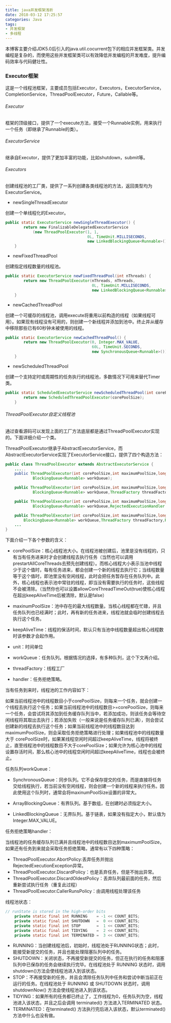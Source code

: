 ```yaml
---
title: java并发框架浅析
date: 2018-03-12 17:25:57
categories: Java
tags:
- 并发框架
- 多线程
---
```


本博客主要介绍JDK5.0后引入的java.util.cocurrent包下的相应并发框架类。并发编程是复杂的，而使用这些并发框架类可以有效降低并发编程的开发难度，提升编码效率与代码健壮性。

### Executor框架

这是一个线程池框架，主要成员包括Executor，Executors，ExecutorService，CompletionService，ThreadPoolExecutor，Future，Callable等。

###### Executor

框架的顶级接口，提供了一个execute方法，接受一个Runnable实例，用来执行一个任务（即继承了Runnable的类）。

###### ExecutorService

继承自Executor，提供了更加丰富的功能，比如shutdown，submit等。

###### Executors

创建线程池的工厂类，提供了一系列创建各类线程池的方法，返回类型均为ExecutorService。

- newSingleThreadExecutor

创建一个单线程化的Executor。

```java
public static ExecutorService newSingleThreadExecutor() {
        return new FinalizableDelegatedExecutorService
            (new ThreadPoolExecutor(1, 1,
                                    0L, TimeUnit.MILLISECONDS,
                                    new LinkedBlockingQueue<Runnable>()));
    }
```

- newFixedThreadPool

创建指定线程数量的线程池。

```java
public static ExecutorService newFixedThreadPool(int nThreads) {
        return new ThreadPoolExecutor(nThreads, nThreads,
                                      0L, TimeUnit.MILLISECONDS,
                                      new LinkedBlockingQueue<Runnable>());
    }
```

- newCachedThreadPool

创建一个可缓存的线程池，调用execute将重用以前构造的线程（如果线程可用）。如果现有线程没有可用的，则创建一个新线程并添加到池中。终止并从缓存中移除那些已有60秒钟未被使用的线程。

```java
public static ExecutorService newCachedThreadPool() {
        return new ThreadPoolExecutor(0, Integer.MAX_VALUE,
                                      60L, TimeUnit.SECONDS,
                                      new SynchronousQueue<Runnable>());
    }
```

- newScheduledThreadPool

创建一个支持定时或周期性的任务执行的线程池，多数情况下可用来替代Timer类。

```java
public static ScheduledExecutorService newScheduledThreadPool(int corePoolSize) {
        return new ScheduledThreadPoolExecutor(corePoolSize);
    }
```

###### ThreadPoolExecutor自定义线程池

通过查看源码可以发现上面的工厂方法底层都是通过ThreadPoolExecutor实现的。下面详细介绍一个类。

ThreadPoolExecutor继承于AbstractExecutorService，而AbstractExecutorService实现了ExecutorService接口，提供了四个构造方法：

```java
public class ThreadPoolExecutor extends AbstractExecutorService {
    .....
    public ThreadPoolExecutor(int corePoolSize,int maximumPoolSize,long keepAliveTime,TimeUnit unit,
            BlockingQueue<Runnable> workQueue);

    public ThreadPoolExecutor(int corePoolSize,int maximumPoolSize,long keepAliveTime,TimeUnit unit,
            BlockingQueue<Runnable> workQueue,ThreadFactory threadFactory);

    public ThreadPoolExecutor(int corePoolSize,int maximumPoolSize,long keepAliveTime,TimeUnit unit,
            BlockingQueue<Runnable> workQueue,RejectedExecutionHandler handler);

    public ThreadPoolExecutor(int corePoolSize,int maximumPoolSize,long keepAliveTime,TimeUnit unit,
        BlockingQueue<Runnable> workQueue,ThreadFactory threadFactory,RejectedExecutionHandler handler);
    ...
}
```

下面介绍一下各个参数的含义：

- corePoolSize：核心线程池大小。在线程池被创建后，池里是没有线程的，只有当有任务进来时才会创建线程去执行任务（当然也可以调用prestartAllCoreThreads去预先创建线程）。而核心线程大小表示当池中线程少于这个值时，每有任务进来，都会创建一个新的线程去执行它；当线程数量等于这个值时，即池里没有空闲线程，此时会把任务暂存在任务队列中。此外，核心线程也表示池中常驻的线程，即当没有需要执行的任务时，这些线程不会被清除。（当然你也可以设置allowCoreThreadTimeOut(true)使核心线程在超出keepAliveTime后被清除，默认是false）

- maxinumPoolSize：池中存在的最大线程数量。当核心线程都在忙碌，并且任务队列也已经满时；此时，再有新的任务进来，线程池就会临时创建线程去执行这个任务。

- keepAliveTime：线程的保活时间，默认只有当池中线程数量超出核心线程数时该参数才会起作用。

- unit：时间单位

- workQueue：任务队列。根据情况的选择，有多种队列，这个下文再介绍。

- threadFactory：线程工厂

- handler：任务拒绝策略。

当有任务到来时，线程池的工作内容如下：

如果当前线程池中的线程数目小于corePoolSize，则每来一个任务，就会创建一个线程去执行这个任务；如果当前线程池中的线程数目>=corePoolSize，则每来一个任务，会尝试将其添加到任务缓存队列当中，若添加成功，则该任务会等待空闲线程将其取出去执行；若添加失败（一般来说是任务缓存队列已满），则会尝试创建新的线程去执行这个任务；如果当前线程池中的线程数目达到maximumPoolSize，则会采取任务拒绝策略进行处理；如果线程池中的线程数量大于 corePoolSize时，如果某线程空闲时间超过keepAliveTime，线程将被终止，直至线程池中的线程数目不大于corePoolSize；如果允许为核心池中的线程设置存活时间，那么核心池中的线程空闲时间超过keepAliveTime，线程也会被终止。

任务队列workQueue：

- SynchronousQueue：同步队列。它不会保存提交的任务，而是直接将任务交给线程执行，若当前没有空闲线程，则会创建一个新的线程来执行任务。因此使用这个队列时，通常会将maxinumPoolSize设置的非常大。

- ArrayBlockingQueue：有界队列。基于数组，在创建时必须指定大小。

- LinkedBlockingQueue：无界队列。基于链表，如果没有指定大小，默认值为Integer.MAX_VALUE。

任务拒绝策略handler：

当线程池的任务缓存队列已满并且线程池中的线程数目达到maximumPoolSize，如果还有任务到来就会采取任务拒绝策略，通常有以下四种策略：

- ThreadPoolExecutor.AbortPolicy:丢弃任务并抛出RejectedExecutionException异常。
- ThreadPoolExecutor.DiscardPolicy：也是丢弃任务，但是不抛出异常。
- ThreadPoolExecutor.DiscardOldestPolicy：丢弃队列最前面的任务，然后重新尝试执行任务（重复此过程）
- ThreadPoolExecutor.CallerRunsPolicy：由调用线程处理该任务

线程池状态：

```java
// runState is stored in the high-order bits
    private static final int RUNNING    = -1 << COUNT_BITS;
    private static final int SHUTDOWN   =  0 << COUNT_BITS;
    private static final int STOP       =  1 << COUNT_BITS;
    private static final int TIDYING    =  2 << COUNT_BITS;
    private static final int TERMINATED =  3 << COUNT_BITS;
```

- RUNNING：当创建线程池后，初始时，线程池处于RUNNING状态；此时，能接受新提交的任务，并且也能处理阻塞队列中的任务。
- SHUTDOWN：关闭状态，不再接受新提交的任务，但正在执行的任务和阻塞队列中已保存的任务会继续执行完毕。在线程池处于 RUNNING 状态时，调用 shutdown()方法会使线程池进入到该状态。
- STOP：不再接受新的任务，并且会清除任务队列中任务和尝试中断当前正在运行的任务。在线程池处于 RUNNING 或 SHUTDOWN 状态时，调用 shutdownNow() 方法会使线程池进入到该状态。
- TIDYING：如果所有的任务都已终止了，工作线程为0，任务队列为空，线程池进入该状态，并且之后会调用 terminated() 方法进入TERMINATED 状态。
- TERMINATED：在terminated() 方法执行完后进入该状态，默认terminated()方法中什么也没有做。
